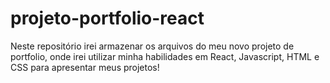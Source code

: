 # projeto-portfolio-react
Neste repositório irei armazenar os arquivos do meu novo projeto de portfolio, onde irei utilizar minha habilidades em React, Javascript, HTML e CSS para apresentar meus projetos!
